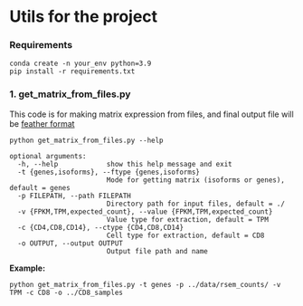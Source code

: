 # Utils for the project

### Requirements
```shell
conda create -n your_env python=3.9
pip install -r requirements.txt
```

### 1. get_matrix_from_files.py
This code is for making matrix expression from files, and final output file will be [feather format](https://arrow.apache.org/docs/python/feather.html)
```shell
python get_matrix_from_files.py --help

optional arguments:
  -h, --help            show this help message and exit
  -t {genes,isoforms}, --ftype {genes,isoforms}
                        Mode for getting matrix (isoforms or genes), default = genes
  -p FILEPATH, --path FILEPATH
                        Directory path for input files, default = ./
  -v {FPKM,TPM,expected_count}, --value {FPKM,TPM,expected_count}
                        Value type for extraction, default = TPM
  -c {CD4,CD8,CD14}, --ctype {CD4,CD8,CD14}
                        Cell type for extraction, default = CD8
  -o OUTPUT, --output OUTPUT
                        Output file path and name
```
**Example:**
```shell
python get_matrix_from_files.py -t genes -p ../data/rsem_counts/ -v TPM -c CD8 -o ../CD8_samples
```
